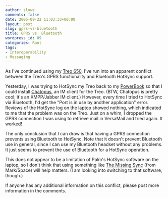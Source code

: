 ```yaml
---
author: slowe
comments: false
date: 2005-09-22 11:03:33+00:00
layout: post
slug: gprs-vs-bluetooth
title: GPRS vs. Bluetooth
wordpress_id: 89
categories: Rant
tags:
- Interoperability
- Messaging
---
```


As I've continued using my [Treo 650](http://www.palm.com/us/products/smartphones/treo650/), I've run into an apparent conflict between the Treo's GPRS functionality and Bluetooth HotSync support.

Yesterday, I was trying to HotSync my Treo back to my [PowerBook](http://www.apple.com/powerbook/) so that I could install [Chatopus](http://www.chatopus.com/), an IM client for the Treo. (BTW, Chatopus is pretty cool; it's an XMPP/Jabber IM client.) However, every time I tried to HotSync via Bluetooth, I'd get the "Port is in use by another application" error. Reviews of the HotSync log on the laptop showed nothing, which indicated to me that the problem was on the Treo. Just on a whim, I dropped the GPRS connection I was using to retrieve mail in VersaMail and tried again. It worked!

The only conclusion that I can draw is that having a GPRS connection prevents using Bluetooth to HotSync. Note that it doesn't prevent Bluetooth use in general, since I can use my Bluetooth headset without any problems. It just seems to prevent the use of Bluetooth for a HotSync operation.

This does not appear to be a limitation of Palm's HotSync software on the laptop, so I don't think that using something like [The Missing Sync](http://www.missingsync.com/missingsync_palmos.php) (from Mark/Space) will help matters. (I am looking into switching to that software, though.)

If anyone has any additional information on this conflict, please post more information in the comments.
